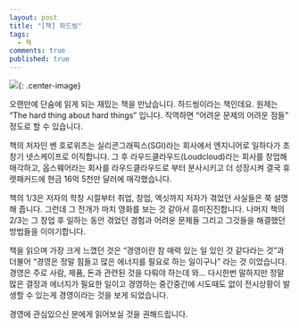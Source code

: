 ```yaml
---
layout: post
title: "[책] 하드씽"
tags: 
  - 책
comments: true
published: true
---
```


![](https://lh3.googleusercontent.com/enaXi28U1HY47kqRq08bl0lyZ18IU8Aoyhqb6RX6VLUlnRmDrWRfMw51wgtTO0gnP2tyWqsHDatzLel5Bg3keXD-c_ScRI3V_v5yp3H5bp6Cu-1ts2ySWWvNvxXYiA0IUdW0gd2ZkE5YIZ1TrpYvghv6xAz-_anVm53WgO8FYy5nNqTRBgwNgaq5rOddc_8FkGTd5pJ55Ooga9RenKtk5o_XDU6YiTPx4BI7Ok5uokMBV_zomWX-Du-_6BUL6njziEF-MTTleU0Iy6s1qu4OuzCV4biP1yjbLTIerklI82OvCMjyGUg6gfym96wuulPtNWgjA0IMaEwc396Ywauys7oXV0b2R8VMbRgmSM0tikPwbbDnRo2HQ3q1WeapurzwJuS0g-_ztR8cKhMK7mIKRvs9x1_LdbhWY1qg9tUyxNVUdT8HUOnWY-G-EA9DeSXJgbYyk823MaOm9OrKYDzpuA6boAii7xeslnsOq0tmZssE_IFODqpiSwtZrhlD4Yf0iiMkOscN-kXBAIzOsmN58gkMMDHKeZH9SL2sCYcDnVlQwrgGb5joGsB5c_P50qtQ0hbNLp96-Iy5zRRLhmHVNXc_aGoXLqtT4TUJbok6QmQM4RCL9HK9SSzrdU0q-M9pGLCHwauN8b41EKeMBzA49P2K_g=w1000-no-tmp.jpg){: .center-image}

오랜만에 단숨에 읽게 되는 재밌는 책을 만났습니다. 하드씽이라는 책인데요. 원제는 “The hard thing about hard things” 입니다. 직역하면 “어려운 문제의 어려운 점들” 정도로 할 수 있습니다.

책의 저자인 벤 호로위츠는 실리콘그래픽스(SGI)라는 회사에서 엔지니어로 일하다가 초창기 넷스케이프로 이직합니다. 그 후 라우드클라우드(Loudcloud)라는 회사를 창업해 매각하고, 옵스웨어라는 회사를 라우드클라우드로 부터 분사시키고 더 성장시켜 결국 휴렛패커드에 현금 16억 5천만 달러에 매각했습니다.

책의 1/3은 저자의 학창 시절부터 취업, 창업, 엑싯까지 저자가 겪었던 사실들은 쭉 설명해 줍니다. 그런데 그 전개가 마치 영화를 보는 것 같아서 흥미진진합니다. 나머지 책의 2/3는 그 창업 후 일하는 동안 겪었던 경험과 어려운 문제들 그리고 그것들을 해결했던 방법들을 이야기합니다.

책을 읽으며 가장 크게 느꼈던 것은 “경영이란 참 매력 있는 일 있인 것 같다라는 것”과 더불어 “경영은 정말 힘들고 많은 에너지를 필요로 하는 일이구나” 라는 것 이었습니다. 경영은 주로 사람, 제품, 돈과 관련된 것을 다뤄야 하는데 와… 다시한번 말하지만 정말 많은 결정과 에너지가 필요한 일이고 경영하는 중간중간에 시도때도 없이 전시상황이 발생할 수 있는게 경영이라는 것을 보게 되었습니다.

경영에 관심있으신 분에게 읽어보실 것을 권해드립니다.